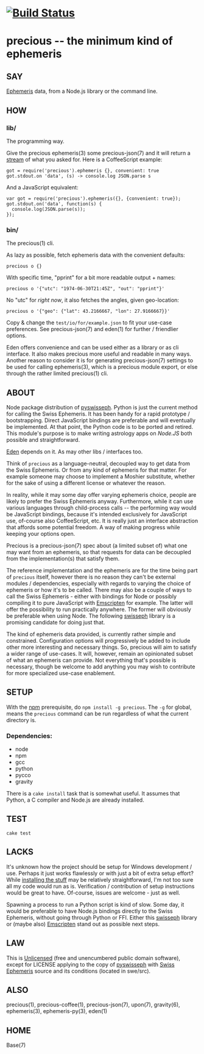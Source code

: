 # [![Build Status](https://secure.travis-ci.org/astrolet/precious.png)](http://travis-ci.org/astrolet/precious)
# precious -- the minimum kind of ephemeris


## SAY
[Ephemeris](http://en.wikipedia.org/wiki/Ephemeris) data,
from a Node.js library or the command line.


## HOW

### lib/

The programming way.

Give the precious ephemeris(3) some precious-json(7)
and it will return a [stream](http://nodejs.org/api/stream.html)
of what you asked for.  Here is a CoffeeScript example:

    got = require('precious').ephemeris {}, convenient: true
    got.stdout.on 'data', (s) -> console.log JSON.parse s

And a JavaScript equivalent:

    var got = require('precious').ephemeris({}, {convenient: true});
    got.stdout.on('data', function(s) {
      console.log(JSON.parse(s));
    });

### bin/

The precious(1) cli.

As lazy as possible, fetch ephemeris data with the convenient defaults:

    precious o {}

With specific time, "pprint" for a bit more readable output + names:

    precious o '{"utc": "1974-06-30T21:45Z", "out": "pprint"}'

No "utc" for *right now*, it also fetches the angles, given geo-location:

    precious o '{"geo": {"lat": 43.2166667, "lon": 27.9166667}}'

Copy & change the `test/io/for/example.json` to fit your use-case preferences.
See precious-json(7) and eden(1) for further / friendlier options.

Eden offers convenience and can be used either as a library or as cli interface.
It also makes precious more useful and readable in many ways.
Another reason to consider it is for generating precious-json(7) settings
to be used for calling ephemeris(3), which is a precious module export,
or else through the rather limited precious(1) cli.


## ABOUT

Node package distribution of
[pyswisseph](http://pypi.python.org/pypi/pyswisseph).
Python is just the current method for calling the Swiss Ephemeris.
It has been handy for a rapid prototype / bootstrapping.
Direct JavaScript bindings are preferable and will eventually be implemented.
At that point, the Python code is to be ported and retired.
This module's purpose is to make writing astrology apps on _Node.JS_
both possible and straightforward.

[Eden](http://www.astrolin.com/to/eden) depends on it.
As may other libs / interfaces too.

Think of `precious` as a language-neutral, decoupled way to get data from
the Swiss Ephemeris.  Or from any kind of ephemeris for that matter.
For example someone may choose to implement a Moshier substitute, whether
for the sake of using a different license or whatever the reason.

In reality, while it may some day offer varying ephemeris choice,
people are likely to prefer the Swiss Ephemeris anyway.
Furthermore, while it can use various languages through child-process calls --
the performing way would be JavaScript bindings, because it's intended
exclusively for JavaScript use, of-course also CoffeeScript, etc.
It is really just an interface abstraction that affords some potential freedom.
A way of making progress while keeping your options open.

Precious is a precious-json(7) spec about (a limited subset of) what
one may want from an ephemeris, so that requests for data
can be decoupled from the implementation(s) that satisfy them.

The reference implementation and the ephemeris are for the time being
part of `precious` itself, however there is no reason they can't be external
modules / dependencies, especially with regards to varying the
choice of ephemeris or how it's to be called.  There may also be a couple of
ways to call the Swiss Ephemeris - either with bindings for Node or possibly
compiling it to pure JavaScript with [Emscripten](http://emscripten.org) for
example.  The latter will offer the possibility to run practically anywhere.
The former will obviously be preferable when using Node.  The following
[swisseph](https://github.com/mivion/swisseph) library is a promising
candidate for doing just that.

The kind of ephemeris data provided, is currently rather simple and constrained.
Configuration options will progressively be added to include
other more interesting and necessary things.  So,
precious will aim to satisfy a wider range of use-cases.
It will, however, remain an opinionated subset of what an ephemeris can provide.
Not everything that's possible is necessary, though be welcome to add
anything you may wish to contribute for more specialized use-case enablement.


## SETUP

With the [npm](http://npmjs.org/) prerequisite, do `npm install -g precious`.
The `-g` for global, means the `precious` command can be run
regardless of what the current directory is.

### Dependencies:

* node
* npm
* gcc
* python
* pycco
* gravity

There is a `cake install` task that is somewhat useful.  It assumes that
Python, a C compiler and Node.js are already installed.


## TEST

    cake test


## LACKS

It's unknown how the project should be setup for Windows development / use.
Perhaps it just works flawlessly or with just a bit of extra setup effort?
While [installing the stuff](http://dailyjs.com/2012/05/17/windows-and-node-3)
may be relatively straightforward, I'm not too sure all my code would run as is.
Verification / contribution of setup instructions would be great to have.
Of-course, issues are welcome - just as well.

Spawning a process to run a Python script is kind of slow.
Some day, it would be preferable to have Node.js bindings directly to
the Swiss Ephemeris, without going through Python or FFI. Either this
[swisseph](https://github.com/mivion/swisseph) library or (maybe also)
[Emscripten](http://emscripten.org) stand out as possible next steps.


## LAW

This is [Unlicensed](http://astrolet.github.com/precious/UNLICENSE.html) (free
and unencumbered public domain software), except for LICENSE applying to the
copy of [pyswisseph](http://pypi.python.org/pypi/pyswisseph)
with [Swiss Ephemeris](http://www.astro.com/swisseph) source
and its conditions (located in swe/src).


## ALSO

precious(1), precious-coffee(1), precious-json(7), upon(7), gravity(6),
ephemeris(3), ephemeris-py(3), eden(1)


## HOME

Base(7)
